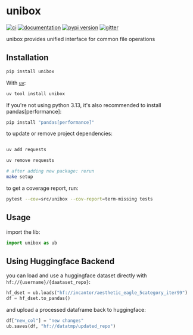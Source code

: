 # unibox

[![ci](https://github.com/trojblue/unibox/workflows/ci/badge.svg)](https://github.com/trojblue/unibox/actions?query=workflow%3Aci)
[![documentation](https://img.shields.io/badge/docs-mkdocs-708FCC.svg?style=flat)](https://trojblue.github.io/unibox/)
[![pypi version](https://img.shields.io/pypi/v/unibox.svg)](https://pypi.org/project/unibox/)
[![gitter](https://badges.gitter.im/join%20chat.svg)](https://app.gitter.im/#/room/#unibox:gitter.im)

unibox provides unified interface for common file operations

## Installation

```bash
pip install unibox
```

With [`uv`](https://docs.astral.sh/uv/):

```bash
uv tool install unibox
```

If you're not using python 3.13, it's also recommended to install pandas[performance]:

```bash
pip install "pandas[performance]"
```


to update or remove project dependencies:

```bash

uv add requests

uv remove requests

# after adding new package: rerun
make setup
```

to get a coverage report, run:
```bash
pytest --cov=src/unibox --cov-report=term-missing tests
```


## Usage

import the lib:

```python
import unibox as ub
```


## Using Huggingface Backend

you can load and use a huggingface dataset directly with `hf://{username}/{daataset_repo}`:

```python
hf_dset = ub.loads("hf://incantor/aesthetic_eagle_5category_iter99")
df = hf_dset.to_pandas()
```

and upload a processed dataframe back to huggingface:

```python
df["new_col"] = "new changes"
ub.saves(df, "hf://datatmp/updated_repo")
```
